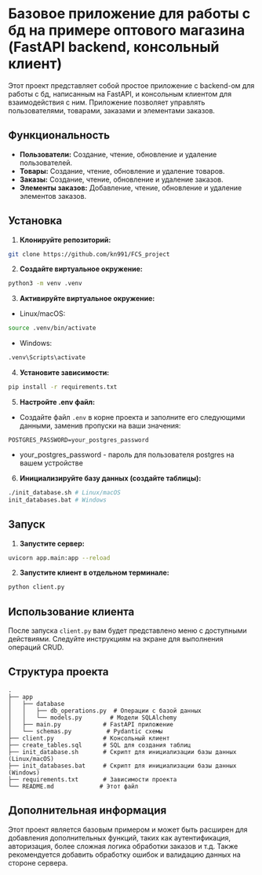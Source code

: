 ﻿# Базовое приложение для работы с бд на примере оптового магазина (FastAPI backend, консольный клиент)

Этот проект представляет собой простое приложение с backend-ом для работы с бд, написанным на FastAPI, и консольным клиентом для взаимодействия с ним.  Приложение позволяет управлять пользователями, товарами, заказами и элементами заказов.

## Функциональность

- **Пользователи:** Создание, чтение, обновление и удаление пользователей.
- **Товары:** Создание, чтение, обновление и удаление товаров.
- **Заказы:**  Создание, чтение, обновление и удаление заказов.
- **Элементы заказов:** Добавление, чтение, обновление и удаление элементов заказов.

## Установка

1. **Клонируйте репозиторий:**

```bash
git clone https://github.com/kn991/FCS_project
```

2. **Создайте виртуальное окружение:**

```bash
python3 -m venv .venv
```

3. **Активируйте виртуальное окружение:**

- Linux/macOS:

```bash
source .venv/bin/activate
```

- Windows:

```bash
.venv\Scripts\activate
```

4. **Установите зависимости:**

```bash
pip install -r requirements.txt
```

5. **Настройте .env файл:**

- Создайте файл `.env` в корне проекта и заполните его следующими данными, заменив пропуски на ваши значения:

```
POSTGRES_PASSWORD=your_postgres_password
```
 - your_postgres_password - пароль для пользователя postgres на вашем устройстве

6. **Инициализируйте базу данных (создайте таблицы):**

```bash
./init_database.sh # Linux/macOS
init_databases.bat # Windows
```

## Запуск

1. **Запустите сервер:**

```bash
uvicorn app.main:app --reload
```

2. **Запустите клиент в отдельном терминале:**

```bash
python client.py
```


## Использование клиента

После запуска `client.py` вам будет представлено меню с доступными действиями. Следуйте инструкциям на экране для выполнения операций CRUD.

## Структура проекта

```
.
├── app
│   ├── database
│   │   ├── db_operations.py  # Операции с базой данных
│   │   └── models.py        # Модели SQLAlchemy
│   ├── main.py            # FastAPI приложение
│   └── schemas.py          # Pydantic схемы
├── client.py              # Консольный клиент
├── create_tables.sql      # SQL для создания таблиц
├── init_database.sh       # Скрипт для инициализации базы данных (Linux/macOS)
├── init_databases.bat     # Скрипт для инициализации базы данных (Windows)
├── requirements.txt       # Зависимости проекта
└── README.md             # Этот файл
```

## Дополнительная информация

Этот проект является базовым примером и может быть расширен для добавления дополнительных функций, таких как аутентификация, авторизация, более сложная логика обработки заказов и т.д. Также рекомендуется добавить обработку ошибок и валидацию данных на стороне сервера.
